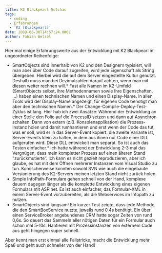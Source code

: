 ```yaml
---
title: K2 Blackpearl Gotchas
tags:
  - coding
  - Erfahrungen
  - 'K2 [Blackpearl]'
date: 2009-06-30T14:57:24.000Z
author: Fabian Wetzel
---
```


Hier mal einige Erfahrungswerte aus der Entwicklung mit K2 Blackpearl in ungeordneter Reihenfolge:

*   SmartObjects sind innerhalb von K2 und den Designern typisiert, will man aber über Code darauf zugreifen, wird jede Eigenschaft als String übergeben. Hierbei wird die auf dem Server eingestellte Kultur genutzt. Deshalb muss man bei Dezimalzahlen darauf achten, wenn man mit diesen weiter rechnen will.*   Fast alle Namen im K2-Umfeld (SmartObjects selbst, ihre Methodennamen sowie Ihre Eigenschaften, …) haben einen technischen Namen und einen Display-Name. In allen Tools wird der Display-Name angezeigt, für eigenen Code benötigt man aber den technischen Namen.*   Der Change-Compile-Deploy-Test-Zyklus ist lang. Hier hab ich zwei Ansätze: Während der Entwicklung an einer Stelle den Folie auf die ProcessID setzen und dann auf Asynchron schalten. Dann von extern (z.B. Konsolenapplikation) die Prozess-Instanz holen und damit rumhantieren und erst wenn der Code das tut, was er soll, wird er in das Server-Event kopiert. die zweite Variante ist, Server-Events klein zu halten, in dem aus ihnen nur Code einer DLL aufgerufen wird. Diese DLL entwickelt man separat. So ist auch das Testen einfacher.*   Ich hatte während der Entwicklung 2-3 mal das Vergnügen, dass mein kompletter Prozess auf einen älteren Stand “zurückmutierte”. Ich kann es nicht gezielt reproduzieren, aber ich glaube, es hat mit dem Öffnen mehrerer Instanzen vom Visual Studio zu tun. Komischerweise konnten sowohl SVN wie auch die eingebaute Versionierung des K2-Servers meinen letzten Stand nicht zurück holen.
*   Simple InfoPath-Formulare gehen schnell von der Hand, komplexe dauern dagegen länger als die komplette Entwicklung eines eigenen Formulars mit ASP.net. Es ist auch einfacher, das Formular-XML in einem Server-Event vorzubereiten, als die Webservices im Infopath zu nutzen.
*   SmartObjects sind langsam! Ein kurzer Test zeigte, dass jede Methode, die den SmartBoxService nutzte, jeweils rund 0,4s benötigt. Ein über einen ServiceBroker angebundenes CRM hatte sogar Zeiten von rund 0,6s. So dauert das Sammeln aller nötigen Daten für ein Formular auch schon mal 5-10s. Hantieren mit Prozessinstanzen von externem Code aus geht hingegen super schnell.  

Aber kennt man erst einmal alle Fallstricke, macht die Entwicklung mehr Spaß und geht auch schneller von der Hand!



